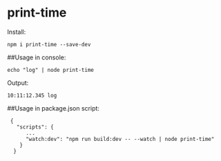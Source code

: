 # print-time
Install: 

    npm i print-time --save-dev
    
##Usage in console:

    echo "log" | node print-time
 Output:

    10:11:12.345 log
    
##Usage in package.json script:

     {
       "scripts": {
          ...
          "watch:dev": "npm run build:dev -- --watch | node print-time"
        }
      }


